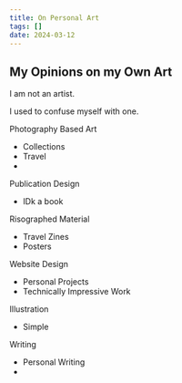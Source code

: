 ```yaml
---
title: On Personal Art
tags: []
date: 2024-03-12
---
```


## My Opinions on my Own Art

I am not an artist.

I used to confuse myself with one.

Photography Based Art
- Collections
- Travel
- 

Publication Design
- IDk a book

Risographed Material
- Travel Zines
- Posters

Website Design
- Personal Projects
- Technically Impressive Work

Illustration
- Simple 

Writing
- Personal Writing
- 